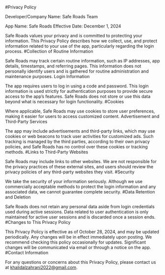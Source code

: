 #Privacy Policy

Developer/Company Name:
Safe Roads Team

App Name:
Safe Roads 
Effective Date:
December 1, 2024

Safe Roads values your privacy and is committed to protecting your information. This Privacy Policy describes how we collect, use, and protect information related to your use of the app, particularly regarding the login process.
#Collection of Routine Information

Safe Roads may track certain routine information, such as IP addresses, app details, timestamps, and referring pages. This information does not personally identify users and is gathered for routine administration and maintenance purposes.
Login Information

The app requires users to log in using a code and password. This login information is used strictly for authentication purposes to provide secure access to the app’s features. Safe Roads does not store or use this data beyond what is necessary for login functionality.
#Cookies

Where applicable, Safe Roads may use cookies to store user preferences, making it easier for users to access customized content.
Advertisement and Third-Party Services

The app may include advertisements and third-party links, which may use cookies or web beacons to track user activities for customized ads. Such tracking is managed by the third parties, according to their own privacy policies, and Safe Roads has no control over these cookies or tracking methods.
#Links to Third-Party Websites

Safe Roads may include links to other websites. We are not responsible for the privacy practices of these external sites, and users should review the privacy policies of any third-party websites they visit.
#Security

We take the security of your information seriously. Although we use commercially acceptable methods to protect the login information and any associated data, we cannot guarantee complete security.
#Data Retention and Deletion

Safe Roads does not retain any personal data aside from login credentials used during active sessions. Data related to user authentication is only maintained for active user sessions and is discarded once a session ends.
#Changes to This Privacy Policy

This Privacy Policy is effective as of October 28, 2024, and may be updated periodically. Any changes will be in effect immediately upon posting. We recommend checking this policy occasionally for updates. Significant changes will be communicated via email or through a notice on the app.
#Contact Information

For any questions or concerns about this Privacy Policy, please contact us at khalidalzahrani2022@gmail.com.
